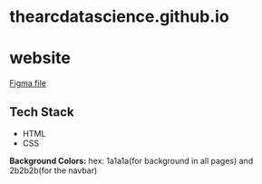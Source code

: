 # thearcdatascience.github.io
# website

[Figma file](https://www.figma.com/file/choBrAnDSMuQ4w6VSUGfrb/Untitled?node-id=0%3A1)

## Tech Stack
- HTML
- CSS

<b>Background Colors:</b>
hex:  1a1a1a(for background in all pages) and 2b2b2b(for the navbar)
